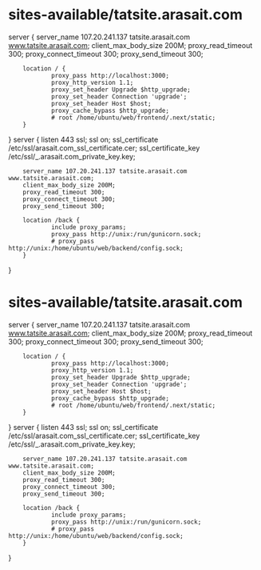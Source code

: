 
# sites-available/tatsite.arasait.com

server {
        server_name 107.20.241.137 tatsite.arasait.com www.tatsite.arasait.com;
        client_max_body_size 200M;
        proxy_read_timeout 300;
        proxy_connect_timeout 300;
        proxy_send_timeout 300;

        location / {
                proxy_pass http://localhost:3000;
                proxy_http_version 1.1;
                proxy_set_header Upgrade $http_upgrade;
                proxy_set_header Connection 'upgrade';
                proxy_set_header Host $host;
                proxy_cache_bypass $http_upgrade;
                # root /home/ubuntu/web/frontend/.next/static;
        }

}
server {
listen   443 ssl;
        ssl    on;
        ssl_certificate    /etc/ssl/arasait.com_ssl_certificate.cer;
        ssl_certificate_key    /etc/ssl/_.arasait.com_private_key.key;

        server_name 107.20.241.137 tatsite.arasait.com www.tatsite.arasait.com;
        client_max_body_size 200M;
        proxy_read_timeout 300;
        proxy_connect_timeout 300;
        proxy_send_timeout 300;

        location /back {
                include proxy_params;
                proxy_pass http://unix:/run/gunicorn.sock;
                # proxy_pass http://unix:/home/ubuntu/web/backend/config.sock;
        }
}


# sites-available/tatsite.arasait.com

server {
        server_name 107.20.241.137 tatsite.arasait.com www.tatsite.arasait.com;
        client_max_body_size 200M;
        proxy_read_timeout 300;
        proxy_connect_timeout 300;
        proxy_send_timeout 300;

        location / {
                proxy_pass http://localhost:3000;
                proxy_http_version 1.1;
                proxy_set_header Upgrade $http_upgrade;
                proxy_set_header Connection 'upgrade';
                proxy_set_header Host $host;
                proxy_cache_bypass $http_upgrade;
                # root /home/ubuntu/web/frontend/.next/static;
        }

}
server {
listen   443 ssl;
        ssl    on;
        ssl_certificate    /etc/ssl/arasait.com_ssl_certificate.cer;
        ssl_certificate_key    /etc/ssl/_.arasait.com_private_key.key;

        server_name 107.20.241.137 tatsite.arasait.com www.tatsite.arasait.com;
        client_max_body_size 200M;
        proxy_read_timeout 300;
        proxy_connect_timeout 300;
        proxy_send_timeout 300;

        location /back {
                include proxy_params;
                proxy_pass http://unix:/run/gunicorn.sock;
                # proxy_pass http://unix:/home/ubuntu/web/backend/config.sock;
        }
}

